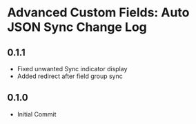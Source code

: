 # Advanced Custom Fields: Auto JSON Sync Change Log #

## 0.1.1 ##
- Fixed unwanted Sync indicator display
- Added redirect after field group sync

## 0.1.0 ##
- Initial Commit
